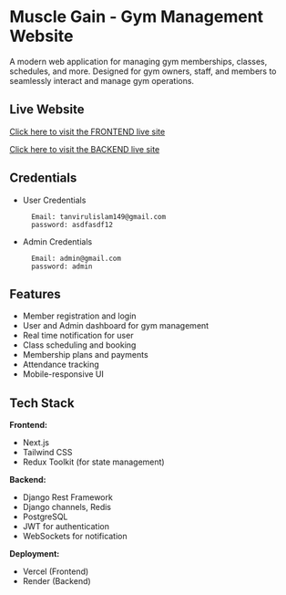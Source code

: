# Muscle Gain - Gym Management Website

A modern web application for managing gym memberships, classes, schedules, and more. Designed for gym owners, staff, and members to seamlessly interact and manage gym operations.

## Live Website

[Click here to visit the FRONTEND live site](https://gym-management-client-lilac.vercel.app/)

[Click here to visit the BACKEND live site](https://gym-management-0fmi.onrender.com/)

## Credentials

- User Credentials

        Email: tanvirulislam149@gmail.com
        password: asdfasdf12

- Admin Credentials

        Email: admin@gmail.com
        password: admin

## Features

- Member registration and login
- User and Admin dashboard for gym management
- Real time notification for user
- Class scheduling and booking
- Membership plans and payments
- Attendance tracking
- Mobile-responsive UI

## Tech Stack

**Frontend:**

- Next.js
- Tailwind CSS
- Redux Toolkit (for state management)

**Backend:**

- Django Rest Framework
- Django channels, Redis
- PostgreSQL
- JWT for authentication
- WebSockets for notification

**Deployment:**

- Vercel (Frontend)
- Render (Backend)

